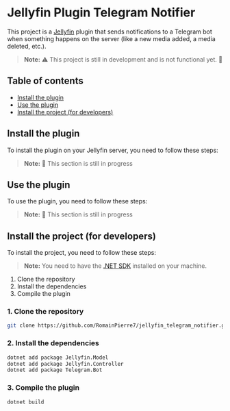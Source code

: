 # Jellyfin Plugin Telegram Notifier

This project is a [Jellyfin](https://github.com/jellyfin) plugin that sends notifications to a Telegram bot when something happens on the server (like a new media added, a media deleted, etc.).

> **Note:** ⚠️ This project is still in development and is not functional yet. 👷

## Table of contents

- [Install the plugin](#install-the-plugin)
- [Use the plugin](#use-the-plugin)
- [Install the project (for developers)](#install-the-project-for-developers)

## Install the plugin

To install the plugin on your Jellyfin server, you need to follow these steps:

> **Note:** 👷 This section is still in progress

## Use the plugin

To use the plugin, you need to follow these steps:

> **Note:** 👷 This section is still in progress

## Install the project (for developers)

To install the project, you need to follow these steps:

> **Note:** You need to have the [.NET SDK](https://dotnet.microsoft.com/download) installed on your machine.

1. Clone the repository
2. Install the dependencies
3. Compile the plugin

### 1. Clone the repository

```bash
git clone https://github.com/RomainPierre7/jellyfin_telegram_notifier.git
```

### 2. Install the dependencies

```bash
dotnet add package Jellyfin.Model
dotnet add package Jellyfin.Controller
dotnet add package Telegram.Bot
```

### 3. Compile the plugin

```bash
dotnet build
```
